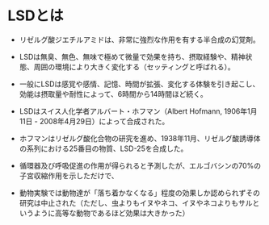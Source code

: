 # LSDとは

- リゼルグ酸ジエチルアミドは、非常に強烈な作用を有する半合成の幻覚剤。

- LSDは無臭、無色、無味で極めて微量で効果を持ち、摂取経験や、精神状態、周囲の環境により大きく変化する（セッティングと呼ばれる）。

- 一般にLSDは感覚や感情、記憶、時間が拡張、変化する体験を引き起こし、効能は摂取量や耐性によって、6時間から14時間ほど続く。

- LSDはスイス人化学者アルバート・ホフマン（Albert Hofmann, 1906年1月11日 - 2008年4月29日）によって合成された。

- ホフマンはリゼルグ酸化合物の研究を進め、1938年11月、リゼルグ酸誘導体の系列における25番目の物質、LSD-25を合成した。

- 循環器及び呼吸促進の作用が得られると予測したが、エルゴバシンの70%の子宮収縮作用を示しただけで、

- 動物実験では動物達が「落ち着かなくなる」程度の効果しか認められずその研究は中止された（ただし、虫よりもイヌやネコ、イヌやネコよりもサルというように高等な動物であるほど効果は大きかった）